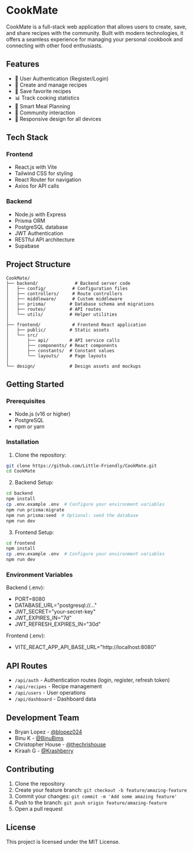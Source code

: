 # CookMate

CookMate is a full-stack web application that allows users to create, save, and share recipes with the community. Built with modern technologies, it offers a seamless experience for managing your personal cookbook and connecting with other food enthusiasts.

## Features

- 👤 User Authentication (Register/Login)
- 📝 Create and manage recipes
- 💾 Save favorite recipes
- 📊 Track cooking statistics
- 🔄 Smart Meal Planning
- 👥 Community interaction
- 📱 Responsive design for all devices

## Tech Stack

### Frontend

- React.js with Vite
- Tailwind CSS for styling
- React Router for navigation
- Axios for API calls

### Backend

- Node.js with Express
- Prisma ORM
- PostgreSQL database
- JWT Authentication
- RESTful API architecture
- Supabase

## Project Structure

```
CookMate/
├── backend/              # Backend server code
│   ├── config/          # Configuration files
│   ├── controllers/     # Route controllers
│   ├── middleware/      # Custom middleware
│   ├── prisma/         # Database schema and migrations
│   ├── routes/         # API routes
│   └── utils/          # Helper utilities
│
├── frontend/            # Frontend React application
│   ├── public/         # Static assets
│   └── src/
│       ├── api/        # API service calls
│       ├── components/ # React components
│       ├── constants/  # Constant values
│       └── layouts/    # Page layouts
│
└── design/             # Design assets and mockups
```

## Getting Started

### Prerequisites

- Node.js (v16 or higher)
- PostgreSQL
- npm or yarn

### Installation

1. Clone the repository:

```bash
git clone https://github.com/Little-Friendly/CookMate.git
cd CookMate
```

2. Backend Setup:

```bash
cd backend
npm install
cp .env.example .env  # Configure your environment variables
npm run prisma:migrate
npm run prisma:seed  # Optional: seed the database
npm run dev
```

3. Frontend Setup:

```bash
cd frontend
npm install
cp .env.example .env  # Configure your environment variables
npm run dev
```

### Environment Variables

Backend (.env):

- PORT=8080
- DATABASE_URL="postgresql://..."
- JWT_SECRET="your-secret-key"
- JWT_EXPIRES_IN="7d"
- JWT_REFRESH_EXPIRES_IN="30d"

Frontend (.env):

- VITE_REACT_APP_API_BASE_URL="http://localhost:8080"

## API Routes

- `/api/auth` - Authentication routes (login, register, refresh token)
- `/api/recipes` - Recipe management
- `/api/users` - User operations
- `/api/dashboard` - Dashboard data

## Development Team

- Bryan Lopez - [@blopez024](https://github.com/blopez024)
- Binu K - [@BinuBims](https://github.com/BinuBims)
- Christopher House - [@thechrishouse](https://github.com/thechrishouse/)
- Kiraah G - [@Krashberry](https://github.com/Krashberry)

## Contributing

1. Clone the repository
2. Create your feature branch: `git checkout -b feature/amazing-feature`
3. Commit your changes: `git commit -m 'Add some amazing feature'`
4. Push to the branch: `git push origin feature/amazing-feature`
5. Open a pull request

## License

This project is licensed under the MIT License.
